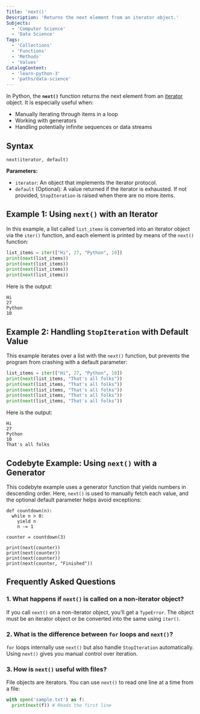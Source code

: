 ```yaml
---
Title: 'next()'
Description: 'Returns the next element from an iterator object.'
Subjects:
  - 'Computer Science'
  - 'Data Science'
Tags:
  - 'Collections'
  - 'Functions'
  - 'Methods'
  - 'Values'
CatalogContent:
  - 'learn-python-3'
  - 'paths/data-science'
---
```


In Python, the **`next()`** function returns the next element from an [iterator](https://www.codecademy.com/resources/docs/python/iterators) object. It is especially useful when:

- Manually iterating through items in a loop
- Working with generators
- Handling potentially infinite sequences or data streams

## Syntax

```pseudo
next(iterator, default)
```

**Parameters:**

- `iterator`: An object that implements the iterator protocol.
- `default` (Optional): A value returned if the iterator is exhausted. If not provided, `StopIteration` is raised when there are no more items.

## Example 1: Using `next()` with an Iterator

In this example, a list called `list_items` is converted into an iterator object via the `iter()` function, and each element is printed by means of the `next()` function:

```py
list_items = iter(["Hi", 27, "Python", 10])
print(next(list_items))
print(next(list_items))
print(next(list_items))
print(next(list_items))
```

Here is the output:

```shell
Hi
27
Python
10
```

## Example 2: Handling `StopIteration` with Default Value

This example iterates over a list with the `next()` function, but prevents the program from crashing with a default parameter:

```py
list_items = iter(["Hi", 27, "Python", 10])
print(next(list_items, "That's all folks"))
print(next(list_items, "That's all folks"))
print(next(list_items, "That's all folks"))
print(next(list_items, "That's all folks"))
print(next(list_items, "That's all folks"))
```

Here is the output:

```shell
Hi
27
Python
10
That's all folks
```

## Codebyte Example: Using `next()` with a Generator

This codebyte example uses a generator function that yields numbers in descending order. Here, `next()` is used to manually fetch each value, and the optional default parameter helps avoid exceptions:

```codebyte/python
def countdown(n):
  while n > 0:
    yield n
    n -= 1

counter = countdown(3)

print(next(counter))
print(next(counter))
print(next(counter))
print(next(counter, "Finished"))
```

## Frequently Asked Questions

### 1. What happens if `next()` is called on a non-iterator object?

If you call `next()` on a non-iterator object, you’ll get a `TypeError`. The object must be an iterator object or be converted into the same using `iter()`.

### 2. What is the difference between `for` loops and `next()`?

`for` loops internally use `next()` but also handle `StopIteration` automatically. Using `next()` gives you manual control over iteration.

### 3. How is `next()` useful with files?

File objects are iterators. You can use `next()` to read one line at a time from a file:

```py
with open('sample.txt') as f:
  print(next(f)) # Reads the first line
```
